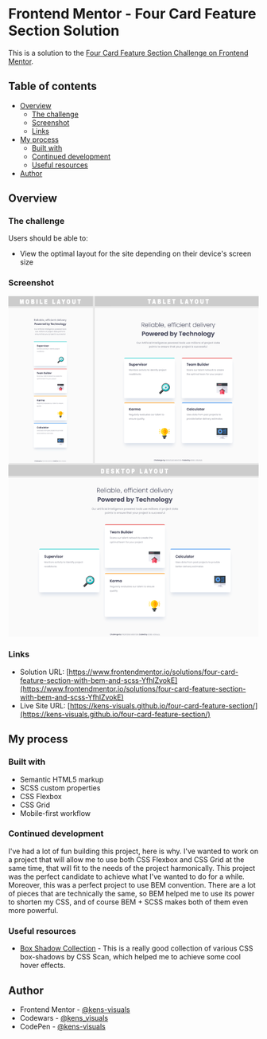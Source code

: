 # Frontend Mentor - Four Card Feature Section Solution

This is a solution to the [Four Card Feature Section Challenge on Frontend Mentor](https://www.frontendmentor.io/challenges/four-card-feature-section-weK1eFYK).

## Table of contents

- [Overview](#overview)
  - [The challenge](#the-challenge)
  - [Screenshot](#screenshot)
  - [Links](#links)
- [My process](#my-process)
  - [Built with](#built-with)
  - [Continued development](#continued-development)
  - [Useful resources](#useful-resources)
- [Author](#author)

## Overview

### The challenge

Users should be able to:

- View the optimal layout for the site depending on their device's screen size

### Screenshot

![screenshot](./images/screenshot.png)

### Links

- Solution URL: [https://www.frontendmentor.io/solutions/four-card-feature-section-with-bem-and-scss-YfhlZvokE](https://www.frontendmentor.io/solutions/four-card-feature-section-with-bem-and-scss-YfhlZvokE)
- Live Site URL: [https://kens-visuals.github.io/four-card-feature-section/](https://kens-visuals.github.io/four-card-feature-section/)

## My process

### Built with

- Semantic HTML5 markup
- SCSS custom properties
- CSS Flexbox
- CSS Grid
- Mobile-first workflow

### Continued development

I've had a lot of fun building this project, here is why. I've wanted to work on a project that will allow me to use both CSS Flexbox and CSS Grid at the same time, that will fit to the needs of the project harmonically. This project was the perfect candidate to achieve what I've wanted to do for a while. Moreover, this was a perfect project to use BEM convention. There are a lot of pieces that are technically the same, so BEM helped me to use its power to shorten my CSS, and of course BEM + SCSS makes both of them even more powerful.

### Useful resources

- [Box Shadow Collection](https://getcssscan.com/css-box-shadow-examples) - This is a really good collection of various CSS box-shadows by CSS Scan, which helped me to achieve some cool hover effects.

## Author

- Frontend Mentor - [@kens-visuals](https://www.frontendmentor.io/profile/kens-visuals)
- Codewars - [@kens_visuals](https://www.codewars.com/users/kens_visuals)
- CodePen - [@kens-visuals](https://codepen.io/kens-visuals)
